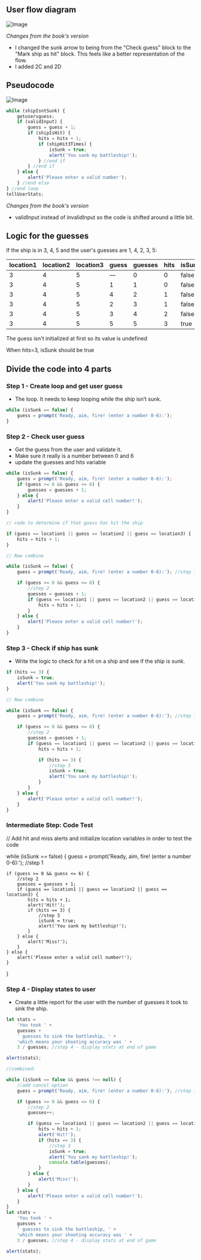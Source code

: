 ## User flow diagram

![Image](battleship-game-user-flow.png 'icon')

_Changes from the book's version_

- I changed the sunk arrow to being from the "Check guess" block to the "Mark ship as hit" block. This feels like a better representation of the flow.
- I added 2C and 2D

## Pseudocode

![Image](battleship-game-user-flow-pseudocode.png 'icon')

```js
while (shipIsntSunk) {
	getusersguess;
	if (validInput) {
		guess = guess + 1;
		if (shipIsHit) {
			hits = hits + 1;
			if (shipHit3Times) {
				isSunk = true;
				alert('You sank my battleship!');
			} //end if
		} //end if
	} else {
		alert('Please enter a valid number');
	} //end else
} //end loop
tellUserStats;
```

_Changes from the book's version_

- validInput instead of invalidInput so the code is shifted around a little bit.

## Logic for the guesses

If the ship is in 3, 4, 5 and the user's guesses are 1, 4, 2, 3, 5:

| location1 | location2 | location3 | guess | guesses | hits | isSunk |
| --------- | --------- | --------- | ----- | ------- | ---- | ------ |
| 3         | 4         | 5         | —     | 0       | 0    | false  |
| 3         | 4         | 5         | 1     | 1       | 0    | false  |
| 3         | 4         | 5         | 4     | 2       | 1    | false  |
| 3         | 4         | 5         | 2     | 3       | 1    | false  |
| 3         | 4         | 5         | 3     | 4       | 2    | false  |
| 3         | 4         | 5         | 5     | 5       | 3    | true   |

The guess isn't initialized at first so its value is undefined

When hits=3, isSunk should be true

## Divide the code into 4 parts

### Step 1 - Create loop and get user guess

- The loop. It needs to keep looping while the ship isn’t sunk.

```js
while (isSunk == false) {
	guess = prompt('Ready, aim, fire! (enter a number 0-6):');
}
```

### Step 2 - Check user guess

- Get the guess from the user and validate it.
- Make sure it really is a number between 0 and 6
- update the guesses and hits variable

```js
while (isSunk == false) {
	guess = prompt('Ready, aim, fire! (enter a number 0-6):');
	if (guess >= 0 && guess <= 6) {
		guesses = guesses + 1;
	} else {
		alert('Please enter a valid cell number!');
	}
}

// code to determine if that guess has hit the ship

if (guess == location1 || guess == location2 || guess == location3) {
	hits = hits + 1;
}

// Now combine

while (isSunk == false) {
	guess = prompt('Ready, aim, fire! (enter a number 0-6):'); //step 1

	if (guess >= 0 && guess <= 6) {
		//step 2
		guesses = guesses + 1;
		if (guess == location1 || guess == location2 || guess == location3) {
			hits = hits + 1;
		}
	} else {
		alert('Please enter a valid cell number!');
	}
}
```

### Step 3 - Check if ship has sunk

- Write the logic to check for a hit on a ship and see if the ship is sunk.

```js
if (hits == 3) {
	isSunk = true;
	alert('You sank my battleship!');
}

// Now combine

while (isSunk == false) {
	guess = prompt('Ready, aim, fire! (enter a number 0-6):'); //step 1

	if (guess >= 0 && guess <= 6) {
		//step 2
		guesses = guesses + 1;
		if (guess == location1 || guess == location2 || guess == location3) {
			hits = hits + 1;

			if (hits == 3) {
				//step 3
				isSunk = true;
				alert('You sank my battleship!');
			}
		}
	} else {
		alert('Please enter a valid cell number!');
	}
}
```

### Intermediate Step: Code Test

// Add hit and miss alerts and initialize location variables in order to test the code

while (isSunk == false) {
guess = prompt('Ready, aim, fire! (enter a number 0-6):'); //step 1

    if (guess >= 0 && guess <= 6) {
    	//step 2
    	guesses = guesses + 1;
    	if (guess == location1 || guess == location2 || guess == location3) {
    		hits = hits + 1;
    		alert('Hit!');
    		if (hits == 3) {
    			//step 3
    			isSunk = true;
    			alert('You sank my battleship!');
    		}
    	} else {
    		alert('Miss!');
    	}
    } else {
    	alert('Please enter a valid cell number!');
    }

}

### Step 4 - Display states to user

- Create a little report for the user with the number of guesses it took to sink the ship.

```js
let stats =
	'You took ' +
	guesses +
	' guesses to sink the battleship, ' +
	'which means your shooting accuracy was ' +
	3 / guesses; //step 4 - display stats at end of game

alert(stats);

//combined:

while (isSunk == false && guess !== null) {
	//add cancel option
	guess = prompt('Ready, aim, fire! (enter a number 0-6):'); //step 1

	if (guess >= 0 && guess <= 6) {
		//step 2
		guesses++;

		if (guess == location1 || guess == location2 || guess == location3) {
			hits = hits + 1;
			alert('Hit!');
			if (hits == 3) {
				//step 3
				isSunk = true;
				alert('You sank my battleship!');
				console.table(guesses);
			}
		} else {
			alert('Miss!');
		}
	} else {
		alert('Please enter a valid cell number!');
	}
}
let stats =
	'You took ' +
	guesses +
	' guesses to sink the battleship, ' +
	'which means your shooting accuracy was ' +
	3 / guesses; //step 4 - display stats at end of game

alert(stats);
```
